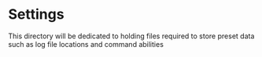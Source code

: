 # Settings

This directory will be dedicated to holding files required to store preset data such as log file locations and command abilities